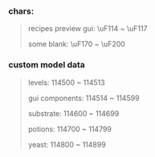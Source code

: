 ### chars: 
> recipes preview gui: \uF114 ~ \uF117
> 
> some blank: \uF170 ~ \uF200

### custom model data
> levels: 114500 ~ 114513
> 
> gui components: 114514 ~ 114599
> 
> substrate: 114600 ~ 114699
>
> potions: 114700 ~ 114799
> 
> yeast: 114800 ~ 114899
